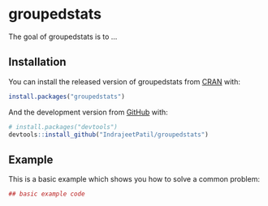 # groupedstats

The goal of groupedstats is to ...

## Installation

You can install the released version of groupedstats from [CRAN](https://CRAN.R-project.org) with:

``` r
install.packages("groupedstats")
```

And the development version from [GitHub](https://github.com/) with:

``` r
# install.packages("devtools")
devtools::install_github("IndrajeetPatil/groupedstats")
```
## Example

This is a basic example which shows you how to solve a common problem:

``` r
## basic example code
```

